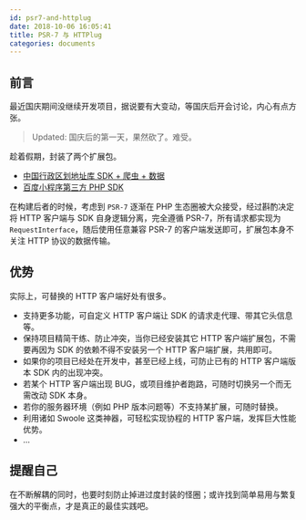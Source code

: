 ```yaml
---
id: psr7-and-httplug
date: 2018-10-06 16:05:41
title: PSR-7 与 HTTPlug
categories: documents
---
```


## 前言

最近国庆期间没继续开发项目，据说要有大变动，等国庆后开会讨论，内心有点方张。

> Updated: 国庆后的第一天，果然砍了。难受。

趁着假期，封装了两个扩展包。

- [中国行政区划地址库 SDK + 爬虫 + 数据](https://github.com/wi1dcard/china-divisions)
- [百度小程序第三方 PHP SDK](https://github.com/wi1dcard/baidu-mini-program-sdk)

在构建后者的时候，考虑到 `PSR-7` 逐渐在 PHP 生态圈被大众接受，经过斟酌决定将 HTTP 客户端与 SDK 自身逻辑分离，完全遵循 PSR-7，所有请求都实现为 `RequestInterface`，随后使用任意兼容 PSR-7 的客户端发送即可，扩展包本身不关注 HTTP 协议的数据传输。

## 优势

实际上，可替换的 HTTP 客户端好处有很多。

- 支持更多功能，可自定义 HTTP 客户端让 SDK 的请求走代理、带其它头信息等。
- 保持项目精简干练、防止冲突，当你已经安装其它 HTTP 客户端扩展包，不需要再因为 SDK 的依赖不得不安装另一个 HTTP 客户端扩展，共用即可。
- 如果你的项目已经处在开发中，甚至已经上线，可防止已有的 HTTP 客户端版本 SDK 内的出现冲突。
- 若某个 HTTP 客户端出现 BUG，或项目维护者跑路，可随时切换另一个而无需改动 SDK 本身。
- 若你的服务器环境（例如 PHP 版本问题等）不支持某扩展，可随时替换。
- 利用诸如 Swoole 这类神器，可轻松实现协程的 HTTP 客户端，发挥巨大性能优势。
- ...

## 提醒自己

在不断解耦的同时，也要时刻防止掉进过度封装的怪圈；或许找到简单易用与繁复强大的平衡点，才是真正的最佳实践吧。